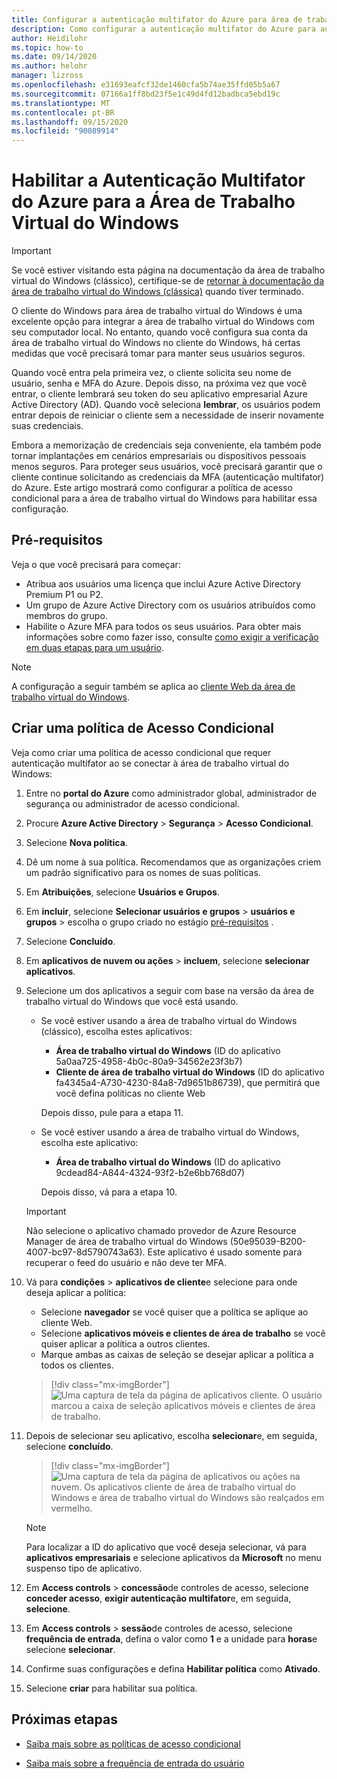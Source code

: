 ```yaml
---
title: Configurar a autenticação multifator do Azure para área de trabalho virtual do Windows-Azure
description: Como configurar a autenticação multifator do Azure para aumentar a segurança na área de trabalho virtual do Windows.
author: Heidilohr
ms.topic: how-to
ms.date: 09/14/2020
ms.author: helohr
manager: lizross
ms.openlocfilehash: e31693eafcf32de1460cfa5b74ae35ffd05b5a67
ms.sourcegitcommit: 07166a1ff8bd23f5e1c49d4fd12badbca5ebd19c
ms.translationtype: MT
ms.contentlocale: pt-BR
ms.lasthandoff: 09/15/2020
ms.locfileid: "90089914"
---
```

# <a name="enable-azure-multi-factor-authentication-for-windows-virtual-desktop"></a>Habilitar a Autenticação Multifator do Azure para a Área de Trabalho Virtual do Windows

>[!IMPORTANT]
> Se você estiver visitando esta página na documentação da área de trabalho virtual do Windows (clássico), certifique-se de [retornar à documentação da área de trabalho virtual do Windows (clássica)](./virtual-desktop-fall-2019/tenant-setup-azure-active-directory.md) quando tiver terminado.

O cliente do Windows para área de trabalho virtual do Windows é uma excelente opção para integrar a área de trabalho virtual do Windows com seu computador local. No entanto, quando você configura sua conta da área de trabalho virtual do Windows no cliente do Windows, há certas medidas que você precisará tomar para manter seus usuários seguros.

Quando você entra pela primeira vez, o cliente solicita seu nome de usuário, senha e MFA do Azure. Depois disso, na próxima vez que você entrar, o cliente lembrará seu token do seu aplicativo empresarial Azure Active Directory (AD). Quando você seleciona **lembrar**, os usuários podem entrar depois de reiniciar o cliente sem a necessidade de inserir novamente suas credenciais.

Embora a memorização de credenciais seja conveniente, ela também pode tornar implantações em cenários empresariais ou dispositivos pessoais menos seguros. Para proteger seus usuários, você precisará garantir que o cliente continue solicitando as credenciais da MFA (autenticação multifator) do Azure. Este artigo mostrará como configurar a política de acesso condicional para a área de trabalho virtual do Windows para habilitar essa configuração.

## <a name="prerequisites"></a>Pré-requisitos

Veja o que você precisará para começar:

- Atribua aos usuários uma licença que inclui Azure Active Directory Premium P1 ou P2.
- Um grupo de Azure Active Directory com os usuários atribuídos como membros do grupo.
- Habilite o Azure MFA para todos os seus usuários. Para obter mais informações sobre como fazer isso, consulte [como exigir a verificação em duas etapas para um usuário](../active-directory/authentication/howto-mfa-userstates.md#view-the-status-for-a-user).

> [!NOTE]
> A configuração a seguir também se aplica ao [cliente Web da área de trabalho virtual do Windows](https://rdweb.wvd.microsoft.com/webclient/index.html).

## <a name="create-a-conditional-access-policy"></a>Criar uma política de Acesso Condicional

Veja como criar uma política de acesso condicional que requer autenticação multifator ao se conectar à área de trabalho virtual do Windows:

1. Entre no **portal do Azure** como administrador global, administrador de segurança ou administrador de acesso condicional.
2. Procure **Azure Active Directory** > **Segurança** > **Acesso Condicional**.
3. Selecione **Nova política**.
4. Dê um nome à sua política. Recomendamos que as organizações criem um padrão significativo para os nomes de suas políticas.
5. Em **Atribuições**, selecione **Usuários e Grupos**.
6. Em **incluir**, selecione **Selecionar usuários e grupos**  >  **usuários e grupos** > escolha o grupo criado no estágio [pré-requisitos](#prerequisites) .
7. Selecione **Concluído**.
8. Em **aplicativos de nuvem ou ações**  >  **incluem**, selecione **selecionar aplicativos**.
9. Selecione um dos aplicativos a seguir com base na versão da área de trabalho virtual do Windows que você está usando.
   
   - Se você estiver usando a área de trabalho virtual do Windows (clássico), escolha estes aplicativos:
       
       - **Área de trabalho virtual do Windows** (ID do aplicativo 5a0aa725-4958-4b0c-80a9-34562e23f3b7)
       - **Cliente de área de trabalho virtual do Windows** (ID do aplicativo fa4345a4-A730-4230-84a8-7d9651b86739), que permitirá que você defina políticas no cliente Web
       
        Depois disso, pule para a etapa 11.

   - Se você estiver usando a área de trabalho virtual do Windows, escolha este aplicativo:
       
       -  **Área de trabalho virtual do Windows** (ID do aplicativo 9cdead84-A844-4324-93f2-b2e6bb768d07)
       
        Depois disso, vá para a etapa 10.

   >[!IMPORTANT]
   > Não selecione o aplicativo chamado provedor de Azure Resource Manager de área de trabalho virtual do Windows (50e95039-B200-4007-bc97-8d5790743a63). Este aplicativo é usado somente para recuperar o feed do usuário e não deve ter MFA.

10. Vá para **condições**  >  **aplicativos de cliente**e selecione para onde deseja aplicar a política:
    
    - Selecione **navegador** se você quiser que a política se aplique ao cliente Web.
    - Selecione **aplicativos móveis e clientes de área de trabalho** se você quiser aplicar a política a outros clientes.
    - Marque ambas as caixas de seleção se desejar aplicar a política a todos os clientes.
   
    > [!div class="mx-imgBorder"]
    > ![Uma captura de tela da página de aplicativos cliente. O usuário marcou a caixa de seleção aplicativos móveis e clientes de área de trabalho.](media/select-apply.png)

11. Depois de selecionar seu aplicativo, escolha **selecionar**e, em seguida, selecione **concluído**.

    > [!div class="mx-imgBorder"]
    > ![Uma captura de tela da página de aplicativos ou ações na nuvem. Os aplicativos cliente de área de trabalho virtual do Windows e área de trabalho virtual do Windows são realçados em vermelho.](media/cloud-apps-enterprise.png)

    >[!NOTE]
    >Para localizar a ID do aplicativo que você deseja selecionar, vá para **aplicativos empresariais** e selecione aplicativos da **Microsoft** no menu suspenso tipo de aplicativo.

12. Em **Access controls**  >  **concessão**de controles de acesso, selecione **conceder acesso**, **exigir autenticação multifator**e, em seguida, **selecione**.
13. Em **Access controls**  >  **sessão**de controles de acesso, selecione **frequência de entrada**, defina o valor como **1** e a unidade para **horas**e selecione **selecionar**.
14. Confirme suas configurações e defina **Habilitar política** como **Ativado**.
15. Selecione **criar** para habilitar sua política.

## <a name="next-steps"></a>Próximas etapas

- [Saiba mais sobre as políticas de acesso condicional](../active-directory/conditional-access/concept-conditional-access-policies.md)

- [Saiba mais sobre a frequência de entrada do usuário](../active-directory/conditional-access/howto-conditional-access-session-lifetime.md#user-sign-in-frequency)
